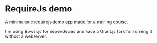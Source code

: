 # RequireJs demo

A  minimalistic requirejs demo app made for a training course.

<p>
I´m using Bower.js for dependecies and have a Grunt.js task for running it without a webserver.
</p>


